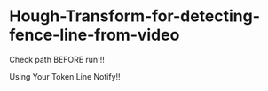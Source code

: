 # Hough-Transform-for-detecting-fence-line-from-video

Check path BEFORE run!!!

Using Your Token Line Notify!!
